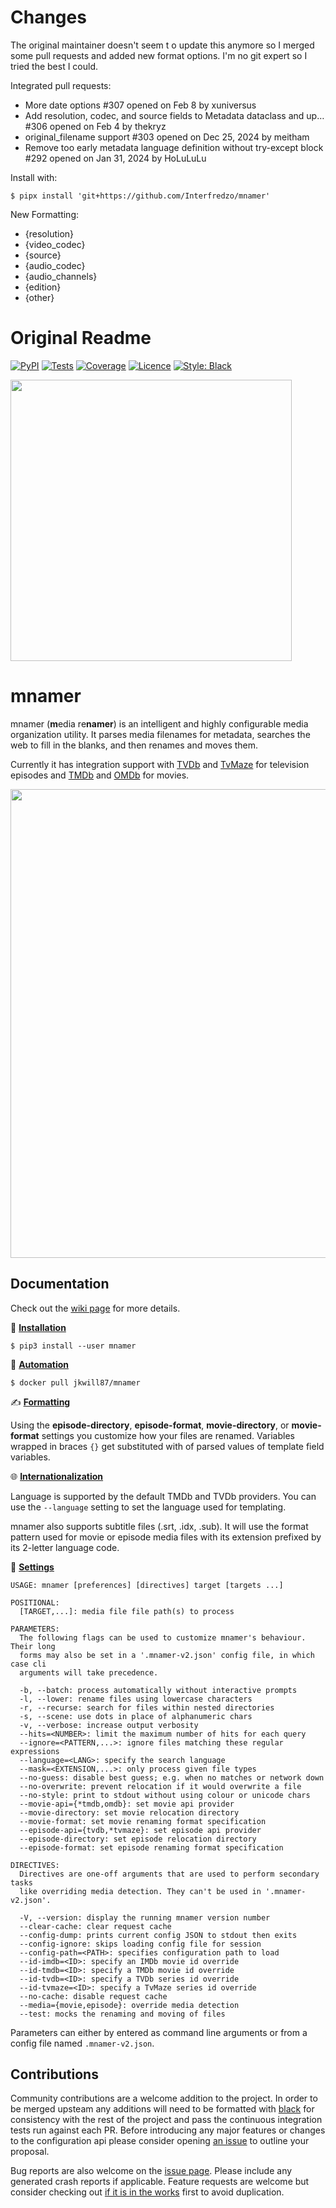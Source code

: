 # Changes

The original maintainer doesn't seem t o update this anymore so I merged some pull requests and added new format options.
I'm no git expert so I tried the best I could.


Integrated pull requests:
  - More date options #307 opened on Feb 8 by xuniversus
  - Add resolution, codec, and source fields to Metadata dataclass and up… #306 opened on Feb 4 by thekryz
  - original_filename support #303 opened on Dec 25, 2024 by meitham
  - Remove too early metadata language definition without try-except block #292 opened on Jan 31, 2024 by HoLuLuLu
  
Install with:

  `$ pipx install 'git+https://github.com/Interfredzo/mnamer'`

New Formatting:

  - {resolution}
  - {video_codec}  
  - {source}  
  - {audio_codec}  
  - {audio_channels}  
  - {edition}  
  - {other}


# Original Readme
[![PyPI](https://img.shields.io/pypi/v/mnamer.svg?style=for-the-badge)](https://pypi.python.org/pypi/mnamer)
[![Tests](https://img.shields.io/github/actions/workflow/status/jkwill87/mnamer/.github/workflows/push.yml?branch=main&style=for-the-badge&label=Tests)](https://github.com/jkwill87/mnamer/actions/workflows/push.yml?query=branch:main)
[![Coverage](https://img.shields.io/codecov/c/github/jkwill87/mnamer/main.svg?style=for-the-badge)](https://codecov.io/gh/jkwill87/mnamer)
[![Licence](https://img.shields.io/github/license/jkwill87/mnamer.svg?style=for-the-badge)](https://en.wikipedia.org/wiki/MIT_License)
[![Style: Black](https://img.shields.io/badge/Style-Black-black.svg?style=for-the-badge)](https://github.com/ambv/black)

<img src="https://github.com/jkwill87/mnamer/raw/main/assets/logo.png" width="450"/>

# mnamer

mnamer (**m**edia re**namer**) is an intelligent and highly configurable media organization utility. It parses media filenames for metadata, searches the web to fill in the blanks, and then renames and moves them.

Currently it has integration support with [TVDb](https://thetvdb.com) and [TvMaze](https://www.tvmaze.com) for television episodes and [TMDb](https://www.themoviedb.org/) and [OMDb](https://www.omdbapi.com) for movies.

<img src="https://github.com/jkwill87/mnamer/raw/main/assets/screenshot.png" width="750"/>

## Documentation

Check out the [wiki page](https://github.com/jkwill87/mnamer/wiki) for more details.

💾 [**Installation**](https://github.com/jkwill87/mnamer/wiki/Installation)

`$ pip3 install --user mnamer`

🤖 [**Automation**](https://github.com/jkwill87/mnamer/wiki/Automation)

`$ docker pull jkwill87/mnamer`

✍️ [**Formatting**](https://github.com/jkwill87/mnamer/wiki/Formatting)

Using the **episode-directory**, **episode-format**, **movie-directory**, or **movie-format** settings you customize how your files are renamed. Variables wrapped in braces `{}` get substituted with of parsed values of template field variables.

🌐 [**Internationalization**](https://github.com/jkwill87/mnamer/wiki/Internationalization)

Language is supported by the default TMDb and TVDb providers. You can use the `--language` setting to set the language used for templating.

mnamer also supports subtitle files (.srt, .idx, .sub). It will use the format pattern used for movie or episode media files with its extension prefixed by its 2-letter language code.

🧰 [**Settings**](https://github.com/jkwill87/mnamer/wiki/Settings)

```
USAGE: mnamer [preferences] [directives] target [targets ...]

POSITIONAL:
  [TARGET,...]: media file file path(s) to process

PARAMETERS:
  The following flags can be used to customize mnamer's behaviour. Their long
  forms may also be set in a '.mnamer-v2.json' config file, in which case cli
  arguments will take precedence.

  -b, --batch: process automatically without interactive prompts
  -l, --lower: rename files using lowercase characters
  -r, --recurse: search for files within nested directories
  -s, --scene: use dots in place of alphanumeric chars
  -v, --verbose: increase output verbosity
  --hits=<NUMBER>: limit the maximum number of hits for each query
  --ignore=<PATTERN,...>: ignore files matching these regular expressions
  --language=<LANG>: specify the search language
  --mask=<EXTENSION,...>: only process given file types
  --no-guess: disable best guess; e.g. when no matches or network down
  --no-overwrite: prevent relocation if it would overwrite a file
  --no-style: print to stdout without using colour or unicode chars
  --movie-api={*tmdb,omdb}: set movie api provider
  --movie-directory: set movie relocation directory
  --movie-format: set movie renaming format specification
  --episode-api={tvdb,*tvmaze}: set episode api provider
  --episode-directory: set episode relocation directory
  --episode-format: set episode renaming format specification

DIRECTIVES:
  Directives are one-off arguments that are used to perform secondary tasks
  like overriding media detection. They can't be used in '.mnamer-v2.json'.

  -V, --version: display the running mnamer version number
  --clear-cache: clear request cache
  --config-dump: prints current config JSON to stdout then exits
  --config-ignore: skips loading config file for session
  --config-path=<PATH>: specifies configuration path to load
  --id-imdb=<ID>: specify an IMDb movie id override
  --id-tmdb=<ID>: specify a TMDb movie id override
  --id-tvdb=<ID>: specify a TVDb series id override
  --id-tvmaze=<ID>: specify a TvMaze series id override
  --no-cache: disable request cache
  --media={movie,episode}: override media detection
  --test: mocks the renaming and moving of files
```

Parameters can either by entered as command line arguments or from a config file named `.mnamer-v2.json`.

## Contributions

Community contributions are a welcome addition to the project. In order to be merged upsteam any additions will need to be formatted with [black](https://black.readthedocs.io) for consistency with the rest of the project and pass the continuous integration tests run against each PR. Before introducing any major features or changes to the configuration api please consider opening [an issue](https://github.com/jkwill87/mnamer/issues) to outline your proposal.

Bug reports are also welcome on the [issue page](https://github.com/jkwill87/mnamer/issues). Please include any generated crash reports if applicable. Feature requests are welcome but consider checking out [if it is in the works](https://github.com/jkwill87/mnamer/issues?q=label%3Arequest) first to avoid duplication.
